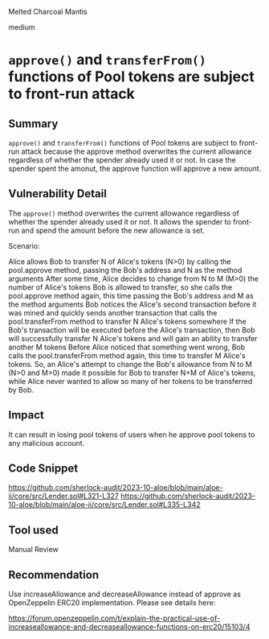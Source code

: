 Melted Charcoal Mantis

medium

# `approve()` and `transferFrom()` functions of Pool tokens are subject to front-run attack
## Summary
`approve()` and `transferFrom()` functions of Pool tokens are subject to front-run attack because the approve method overwrites the current allowance regardless of whether the spender already used it or not. In case the spender spent the amonut, the approve function will approve a new amount.
## Vulnerability Detail

The `approve()` method overwrites the current allowance regardless of whether the spender already used it or not. It allows the spender to front-run and spend the amount before the new allowance is set.

Scenario:

Alice allows Bob to transfer N of Alice's tokens (N>0) by calling the pool.approve method, passing the Bob's address and N as the method arguments
After some time, Alice decides to change from N to M (M>0) the number of Alice's tokens Bob is allowed to transfer, so she calls the pool.approve method again, this time passing the Bob's address and M as the method arguments
Bob notices the Alice's second transaction before it was mined and quickly sends another transaction that calls the pool.transferFrom method to transfer N Alice's tokens somewhere
If the Bob's transaction will be executed before the Alice's transaction, then Bob will successfully transfer N Alice's tokens and will gain an ability to transfer another M tokens
Before Alice noticed that something went wrong, Bob calls the pool.transferFrom method again, this time to transfer M Alice's tokens.
So, an Alice's attempt to change the Bob's allowance from N to M (N>0 and M>0) made it possible for Bob to transfer N+M of Alice's tokens, while Alice never wanted to allow so many of her tokens to be transferred by Bob.

## Impact
It can result in losing pool tokens of users when he approve pool tokens to any malicious account.


## Code Snippet
https://github.com/sherlock-audit/2023-10-aloe/blob/main/aloe-ii/core/src/Lender.sol#L321-L327
https://github.com/sherlock-audit/2023-10-aloe/blob/main/aloe-ii/core/src/Lender.sol#L335-L342
## Tool used

Manual Review

## Recommendation
Use increaseAllowance and decreaseAllowance instead of approve as OpenZeppelin ERC20 implementation. Please see details here:

https://forum.openzeppelin.com/t/explain-the-practical-use-of-increaseallowance-and-decreaseallowance-functions-on-erc20/15103/4

